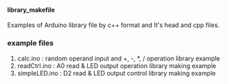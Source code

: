 #### library_makefile
Examples of Arduino library file by c++ format and It's head and cpp files.

### example files
1. calc.ino	    : random operand input and +, -, *, / operation library example 
2. readCtrl.ino	: A0 read & LED output operation library making example 
3. simpleLED.ino	: D2 read & LED output control library making example 
